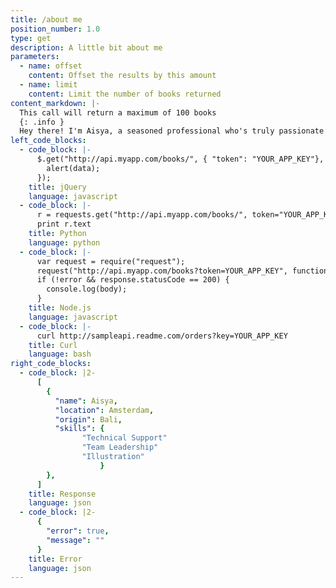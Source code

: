 ```yaml
---
title: /about me
position_number: 1.0
type: get
description: A little bit about me
parameters:
  - name: offset
    content: Offset the results by this amount
  - name: limit
    content: Limit the number of books returned
content_markdown: |-
  This call will return a maximum of 100 books
  {: .info }
  Hey there! I'm Aisya, a seasoned professional who's truly passionate about technical support and leadership. During the day, I excel at resolving complex issues as a Technical Support expert and Team Leader working in an international environment with people from all over the world. Beyond the tech world, I embrace my creative side, indulging in drawing and illustration. Fate smiled upon me when I stumbled upon a technical support job on a job portal. Little did I know that this would be the start of an incredible journey. For the past two years, I've been dedicated to assisting customers and untangling their IT problems. Every day presents new puzzles to solve, and I've developed a deep affinity for the challenges this role offers. This path has taught me the power of technical support, much like my love for illustration. Today, I stand ready to continue my career in this cherished field, where every challenge is an opportunity.
left_code_blocks:
  - code_block: |-
      $.get("http://api.myapp.com/books/", { "token": "YOUR_APP_KEY"}, function(data) {
        alert(data);
      });
    title: jQuery
    language: javascript
  - code_block: |-
      r = requests.get("http://api.myapp.com/books/", token="YOUR_APP_KEY")
      print r.text
    title: Python
    language: python
  - code_block: |-
      var request = require("request");
      request("http://api.myapp.com/books?token=YOUR_APP_KEY", function (error, response, body) {
      if (!error && response.statusCode == 200) {
        console.log(body);
      }
    title: Node.js
    language: javascript
  - code_block: |-
      curl http://sampleapi.readme.com/orders?key=YOUR_APP_KEY
    title: Curl
    language: bash
right_code_blocks:
  - code_block: |2-
      [
        {
          "name": Aisya,
          "location": Amsterdam,
          "origin": Bali,
          "skills": {
                "Technical Support"
                "Team Leadership"
                "Illustration"
                    }
        },
      ]
    title: Response
    language: json
  - code_block: |2-
      {
        "error": true,
        "message": ""
      }
    title: Error
    language: json
---
```

